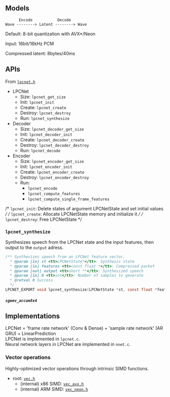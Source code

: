 ## Models
```
      Encode           Decode
Wave --------> Latent --------> Wave
```

Default: 8-bit quantization with AVX*/Neon  

Input: 16bit/16kHz PCM  

Compressed latent: 8bytes/40ms  


## APIs
From [`lpcnet.h`](https://github.com/tarepan/LPCNet/blob/master/include/lpcnet.h)  

- LPCNet
  - Size: `lpcnet_get_size`
  - Init: `lpcnet_init`
  - Create: `lpcnet_create`
  - Destroy: `lpcnet_destroy`
  - Run: `lpcnet_synthesize`
- Decoder
  - Size: `lpcnet_decoder_get_size`
  - Init: `lpcnet_decoder_init`
  - Create: `lpcnet_decoder_create`
  - Destroy: `lpcnet_decoder_destroy`
  - Run: `lpcnet_decode`
- Encoder
  - Size: `lpcnet_encoder_get_size`
  - Init: `lpcnet_encoder_init`
  - Create: `lpcnet_encoder_create`
  - Destroy: `lpcnet_encoder_destroy`
  - Run:
    - `lpcnet_encode`
    - `lpcnet_compute_features`
    - `lpcnet_compute_single_frame_features`

/* `lpcnet_init`: Delete states of argument LPCNetState and set initial values */
/* `lpcnet_create`: Allocate LPCNetState memory and initialize it */
/* `lpcnet_destroy`: Free LPCNetState */

### `lpcnet_synthesize`
Synthesizes speech from the LPCNet state and the input features, then output to the `output` adress.  

```C
/** Synthesizes speech from an LPCNet feature vector.
  * @param [in] st <tt>LPCNetState*</tt>: Synthesis state
  * @param [in] features <tt>const float *</tt>: Compressed packet
  * @param [out] output <tt>short **</tt>: Synthesized speech
  * @param [in] N <tt>int</tt>: Number of samples to generate
  * @retval 0 Success
  */
LPCNET_EXPORT void lpcnet_synthesize(LPCNetState *st, const float *features, short *output, int N);
```

##### `sgemv_accum8x4`

## Implementations
LPCNet = 'frame rate network' (Conv & Dense) + 'sample rate network' (AR GRU) + LinearPrediction  
LPCNet is implemented in `lpcnet.c`.  
Neural network layers in LPCNet are implemented in `nnet.c`.  

### Vector operations
Highly-optimized vector operations through intrinsic SIMD functions.  

- root: [`vec.h`](https://github.com/tarepan/LPCNet/blob/master/src/vec.h)
    - (internal) x86 SIMD: [`vec_avx.h`](https://github.com/tarepan/LPCNet/blob/master/src/vec_avx.h)
    - (internal) ARM SIMD: [`vec_neon.h`](https://github.com/tarepan/LPCNet/blob/master/src/vec_neon.h)